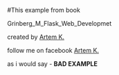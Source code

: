 #This example from book 
 
 Grinberg_M_Flask_Web_Developmet
 
 created by [Artem K.](https://github.com/Kryvonis)

follow me on facebook [Artem K.](https://www.facebook.com/artem.kryvonis)
 
 as i would say - **BAD EXAMPLE**
 
 
 